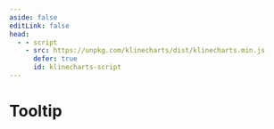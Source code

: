 ```yaml
---
aside: false
editLink: false
head:
  - - script
    - src: https://unpkg.com/klinecharts/dist/klinecharts.min.js
      defer: true
      id: klinecharts-script
---
```


# Tooltip

<script setup>
import Chart from '../../components/SampleChart.vue'
import data from '../../data/sample/tooltip/index.json'
</script>
<Chart :js="data['index.js']" :html="data['index.html']" :css="data['index.css']" title="Tooltip"/>

<!--@include: @/data/sample/tooltip/index.md-->

